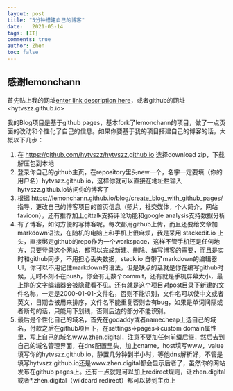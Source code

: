 ```yaml
---
layout: post
title: "5分钟搭建自己的博客"
date:   2021-05-14
tags: [IT]
comments: true
author: Zhen
toc: false
---
```

## 感谢lemonchann

首先贴上我的网址[enter link description here](www.zhen.digital)，或者github的网址<hytvszz.github.io>

我的Blog项目是基于github pages，基本fork了lemonchann的项目，做了一点页面的改动和个性化了自己的信息。如果你要基于我的项目搭建自己的博客的话，大概以下几步：

 1. 在 https://github.com/hytvszz/hytvszz.github.io 选择download zip，下载解压包到本地
 2. 登录你自己的github主页，在repository里头new一个，名字一定要填（你的用户名）hytvszz.github.io，这样你就可以直接在地址栏输入 hytvszz.github.io访问你的博客了
 3. 根据 https://lemonchann.github.io/blog/create_blog_with_github_pages/ 指导，更改自己的博客项目的首页信息（照片，社交媒体，个人简介，网站favicon），还有推荐加上gittalk支持评论功能和google analysis支持数据分析
 4. 有了博客，如何方便的写博客呢。每次都用github上传，而且还要给文章加markdown语法，在随机的电脑上和手机上很麻烦，我是采用 stackedit.io 上头，直接绑定github的repo作为一个workspace，这样不管手机还是任何地方，只要登录这个网站，都可以完成新建、删除、编写博客的需要，而且是实时和github同步，不用担心丢失数据，stack.io 自带了markdown的编辑器UI，你可以不用记住markdown的语法，但是缺点的话就是你在编写github时候，无时不刻不在push，你会有无数个commit，还有就是手机屏幕太小，最上排的文字编辑器会被隐藏看不见。还有就是这个项目对post目录下新建的文件名称，一定是2000-01-01-文件名，否则不能识别，文件名可以使中文或者英文，日期会被用来排序，文件名不能重复否则会有bug，如果是单词间隔或者断句的话，只能用下划线，否则后边的部分不能识别。
 5. 最后是个性化自己的域名，首先在godaddy或者namecheap上选自己的域名，付款之后在github项目下，在settings=>pages=>custom domain属性里，写上自己的域名www.zhen.digital，注意不要加任何前缀后缀，然后去到自己的域名管理界面，在dns配置里头，加上cname，host填写www，value填写你的hytvszz.github.io，静置几分钟到半小时，等他dns解析好，不管是填写hytvszz.github.io还是www.zhen.digital都会显示后者了，虽然你的网站发布在github pages上。还有一点就是可以加上redirect规则，让zhen.digital或者*.zhen.digital（wildcard redirect）都可以转到主页上

<!--stackedit_data:
eyJoaXN0b3J5IjpbLTE4ODU2NDQ4NzMsMTA3NzEwNjM3OSwtOD
E2NTcyMDcxLDE2OTQ1ODkyMzJdfQ==
-->